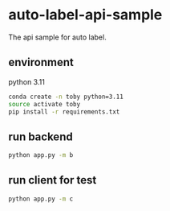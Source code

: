 # auto-label-api-sample
The api sample for auto label.

## environment
python 3.11

```bash
conda create -n toby python=3.11
source activate toby
pip install -r requirements.txt
```

## run backend

```bash
python app.py -m b
```

## run client for test

```bash
python app.py -m c
```



